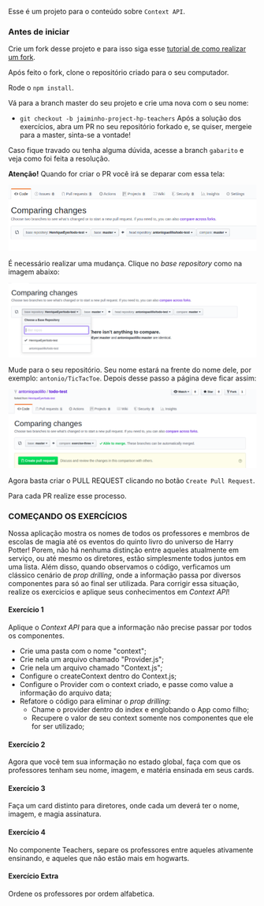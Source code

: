 Esse é um projeto para o conteúdo sobre `Context API`.

### Antes de iniciar

Crie um fork desse projeto e para isso siga esse [tutorial de como realizar um fork](https://guides.github.com/activities/forking/).

Após feito o fork, clone o repositório criado para o seu computador.

Rode o `npm install`.

Vá para a branch master do seu projeto e crie uma nova com o seu nome:
- `git checkout -b jaiminho-project-hp-teachers`
Após a solução dos exercícios, abra um PR no seu repositório forkado e, se quiser, mergeie para a master, sinta-se a vontade!

Caso fique travado ou tenha alguma dúvida, acesse a branch `gabarito` e veja como foi feita a resolução.

**Atenção!** Quando for criar o PR você irá se deparar com essa tela:

![PR do exercício](images/example-pr.png)

É necessário realizar uma mudança. Clique no *base repository* como na imagem abaixo:

![Mudando a base do repositório](images/change-base.png)

Mude para o seu repositório. Seu nome estará na frente do nome dele, por exemplo: `antonio/TicTacToe`. Depois desse passo a página deve ficar assim:

![Após mudança](images/after-change.png)

Agora basta criar o PULL REQUEST clicando no botão `Create Pull Request`.

Para cada PR realize esse processo.

### COMEÇANDO OS EXERCÍCIOS

Nossa aplicação mostra os nomes de todos os professores e membros de escolas de magia até os eventos do quinto livro do universo de Harry Potter! Porem, não há nenhuma distinção entre aqueles atualmente em serviço, ou até mesmo os diretores, estão simplesmente todos juntos em uma lista.
Além disso, quando observamos o código, verficamos um clássico cenário de _prop drilling_, onde a informação passa por diversos componentes para só ao final ser utilizada.
Para corrigir essa situação, realize os exercicios e aplique seus conhecimentos em _Context API_!

#### Exercício 1

Aplique o _Context API_ para que a informação não precise passar por todos os componentes.
  - Crie uma pasta com o nome "context";
  - Crie nela um arquivo chamado "Provider.js";
  - Crie nela um arquivo chamado "Context.js";
  - Configure o createContext dentro do Context.js;
  - Configure o Provider com o context criado, e passe como value a informação do arquivo data;
  - Refatore o código para eliminar o _prop drilling_:
    - Chame o provider dentro do index e englobando o App como filho;
    - Recupere o valor de seu context somente nos componentes que ele for ser utilizado;

#### Exercício 2

Agora que você tem sua informação no estado global, faça com que os professores tenham seu nome, imagem, e matéria ensinada em seus cards.

#### Exercício 3

Faça um card distinto para diretores, onde cada um deverá ter o nome, imagem, e magia assinatura.

#### Exercício 4

No componente Teachers, separe os professores entre aqueles ativamente ensinando, e aqueles que não estão mais em hogwarts.

#### Exercício Extra

Ordene os professores por ordem alfabetica.